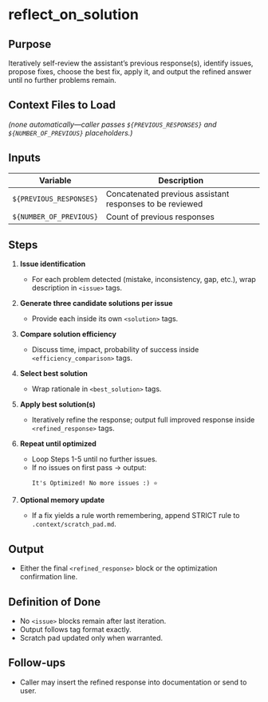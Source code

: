 # reflect_on_solution

## Purpose
Iteratively self-review the assistant’s previous response(s), identify issues, propose fixes, choose the best fix, apply it, and output the refined answer until no further problems remain.

## Context Files to Load
*(none automatically—caller passes `${PREVIOUS_RESPONSES}` and `${NUMBER_OF_PREVIOUS}` placeholders.)*

## Inputs
| Variable                | Description                                              |
|-------------------------|----------------------------------------------------------|
| `${PREVIOUS_RESPONSES}` | Concatenated previous assistant responses to be reviewed |
| `${NUMBER_OF_PREVIOUS}` | Count of previous responses                              |

## Steps
1. **Issue identification**
   - For each problem detected (mistake, inconsistency, gap, etc.), wrap description in `<issue>` tags.

2. **Generate three candidate solutions per issue**
   - Provide each inside its own `<solution>` tags.

3. **Compare solution efficiency**
   - Discuss time, impact, probability of success inside `<efficiency_comparison>` tags.

4. **Select best solution**
   - Wrap rationale in `<best_solution>` tags.

5. **Apply best solution(s)**
   - Iteratively refine the response; output full improved response inside `<refined_response>` tags.

6. **Repeat until optimized**
   - Loop Steps 1-5 until no further issues.
   - If no issues on first pass → output:
     ```
     It's Optimized! No more issues :) ⭐
     ```

7. **Optional memory update**
   - If a fix yields a rule worth remembering, append STRICT rule to `.context/scratch_pad.md`.

## Output
- Either the final `<refined_response>` block or the optimization confirmation line.

## Definition of Done
- No `<issue>` blocks remain after last iteration.
- Output follows tag format exactly.
- Scratch pad updated only when warranted.

## Follow-ups
- Caller may insert the refined response into documentation or send to user.
